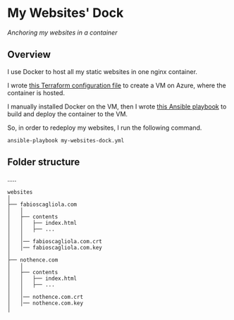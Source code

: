 # My Websites' Dock

*Anchoring my websites in a container*

## Overview

I use Docker to host all my static websites in one nginx container.

I wrote [this Terraform configuration file](main.tf) to create a VM on Azure, where the container is hosted.

I manually installed Docker on the VM, then I wrote [this Ansible playbook](my-websites-dock.yml) to build and deploy the container to the VM.

So, in order to redeploy my websites, I run the following command.

```
ansible-playbook my-websites-dock.yml
```

## Folder structure

.....

```
websites
│
├── fabioscagliola.com
│   │
│   ├── contents
│   │   ├── index.html
│   │   ├── ...
│   │
│   │── fabioscagliola.com.crt
│   │── fabioscagliola.com.key
│
├── nothence.com
│   │
│   ├── contents
│   │   ├── index.html
│   │   ├── ...
│   │
│   │── nothence.com.crt
│   │── nothence.com.key
│
```

